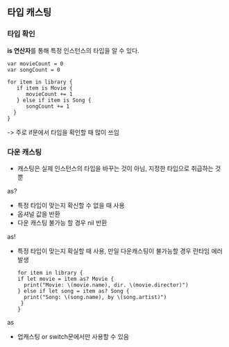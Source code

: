 ## 타입 캐스팅

### 타입 확인
**is 연산자**를 통해 특정 인스턴스의 타입을 알 수 있다.
    
    var movieCount = 0
    var songCount = 0

    for item in library {
       if item is Movie {
          movieCount += 1
       } else if item is Song {
          songCount += 1
      }
    }

-> 주로  if문에서 타입을 확인할 때 많이 쓰임 

### 다운 캐스팅
* 캐스팅은 실제 인스턴스의 타입을 바꾸는 것이 아님, 지정한 타입으로 취급하는 것뿐

as?
-  특정 타입이 맞는지 확신할 수 없을 때 사용
-  옵셔널 값을 반환
- 다운 캐스팅 불가능 할 경우 nil 반환
  
as! 
- 특정 타입이 맞는지 확실할 때 사용, 만일 다운캐스팅이 불가능할 경우 런타임 에러 발생

     
     
      for item in library {
      if let movie = item as? Movie {
        print("Movie: \(movie.name), dir. \(movie.director)")
      } else if let song = item as? Song {
        print("Song: \(song.name), by \(song.artist)")
       }
      }

as
- 업캐스팅 or switch문에서만 사용할 수 있음 
